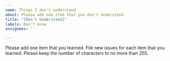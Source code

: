 ```yaml
---
name: Things I don't understand
about: Please add one item that you don't understand
title: "[Don't Understand]"
labels: Don't know
assignees: ''

---
```


Please add one item that you learned.  File new issues for each item that you learned.  Please keep the number of characters to no more than 255.
